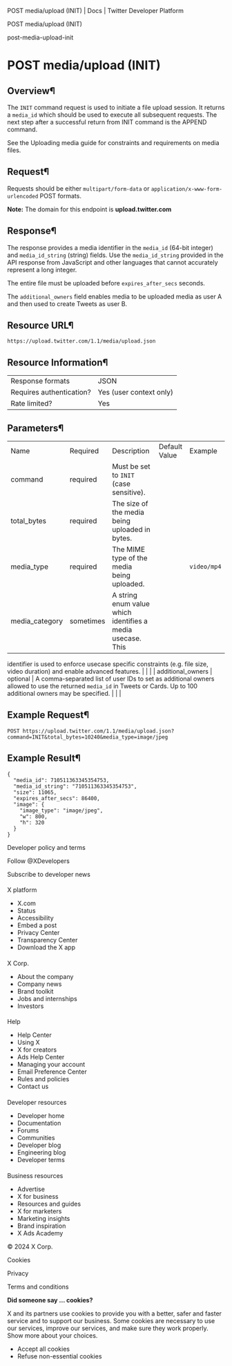 



POST media/upload (INIT) | Docs | Twitter Developer Platform 





































































































POST media/upload (INIT)



post-media-upload-init

POST media/upload (INIT)
========================




Overview¶
---------


The `INIT` command request is used to initiate a file
upload session. It returns a `media_id` which should be used
to execute all subsequent requests. The next step after a successful
return from INIT command is the APPEND
command.


See the Uploading
media guide for constraints and requirements on media files.


Request¶
--------


Requests should be either `multipart/form-data` or
`application/x-www-form-urlencoded` POST formats.


**Note:** The domain for this endpoint is
**upload.twitter.com**


Response¶
---------


The response provides a media identifier in the `media_id`
(64-bit integer) and `media_id_string` (string) fields. Use
the `media_id_string` provided in the API response from
JavaScript and other languages that cannot accurately represent a long
integer.


The entire file must be uploaded before
`expires_after_secs` seconds.


The `additional_owners` field enables media to be uploaded
media as user A and then used to create Tweets as user B.


Resource URL¶
-------------


`https://upload.twitter.com/1.1/media/upload.json`


Resource Information¶
---------------------




|  |  |
| --- | --- |
| Response formats | JSON |
| Requires authentication? | Yes (user context only) |
| Rate limited? | Yes |


Parameters¶
-----------




|  |  |  |  |  |
| --- | --- | --- | --- | --- |
| Name | Required | Description | Default Value | Example |
| command | required | Must be set to `INIT` (case sensitive). |  |  |
| total\_bytes | required | The size of the media being uploaded in bytes. |  |  |
| media\_type | required | The MIME type of the media being uploaded. |  | `video/mp4` |
| media\_category | sometimes | A string enum value which identifies a media usecase. This
identifier is used to enforce usecase specific constraints (e.g. file
size, video duration) and enable advanced features. |  |  |
| additional\_owners | optional | A comma-separated list of user IDs to set as additional owners
allowed to use the returned `media_id` in Tweets or Cards. Up
to 100 additional owners may be specified. |  |  |


Example Request¶
----------------


`POST https://upload.twitter.com/1.1/media/upload.json?command=INIT&total_bytes=10240&media_type=image/jpeg`


Example Result¶
---------------



```
{
  "media_id": 710511363345354753,
  "media_id_string": "710511363345354753",
  "size": 11065,
  "expires_after_secs": 86400,
  "image": {
    "image_type": "image/jpeg",
    "w": 800,
    "h": 320
  }
}
```


















Developer policy and terms


Follow @XDevelopers


Subscribe to developer news












#### 
 X platform


* X.com
* Status
* Accessibility
* Embed a post
* Privacy Center
* Transparency Center
* Download the X app




#### 
 X Corp.


* About the company
* Company news
* Brand toolkit
* Jobs and internships
* Investors




#### 
 Help


* Help Center
* Using X
* X for creators
* Ads Help Center
* Managing your account
* Email Preference Center
* Rules and policies
* Contact us




#### 
 Developer resources


* Developer home
* Documentation
* Forums
* Communities
* Developer blog
* Engineering blog
* Developer terms




#### 
 Business resources


* Advertise
* X for business
* Resources and guides
* X for marketers
* Marketing insights
* Brand inspiration
* X Ads Academy









 © 2024 X Corp.
 


Cookies


Privacy


Terms and conditions






















**Did someone say … cookies?**  
  


 X and its partners use cookies to provide you with a better, safer and
 faster service and to support our business. Some cookies are necessary to use
 our services, improve our services, and make sure they work properly.
 Show more about your choices.


 




* Accept all cookies
* Refuse non-essential cookies















